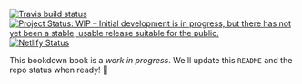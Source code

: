   [![Travis build status](https://travis-ci.org/rstudio-education/stat545-reboot.svg?branch=master)](https://travis-ci.org/rstudio-education/stat545-reboot) [![Project Status: WIP – Initial development is in progress, but there has not yet been a stable, usable release suitable for the public.](http://www.repostatus.org/badges/latest/wip.svg)](http://www.repostatus.org/#wip) [![Netlify Status](https://api.netlify.com/api/v1/badges/82ff5a18-8a13-4f25-b688-230b04bc5664/deploy-status)](https://app.netlify.com/sites/gracious-allen-b2d17f/deploys)

This bookdown book is a *work in progress*. We'll update this `README` and the repo status when ready! :rocket:
